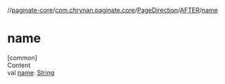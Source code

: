 //[paginate-core](../../../index.md)/[com.chrynan.paginate.core](../../index.md)/[PageDirection](../index.md)/[AFTER](index.md)/[name](name.md)



# name  
[common]  
Content  
val [name](name.md): [String](https://kotlinlang.org/api/latest/jvm/stdlib/kotlin/-string/index.html)  




